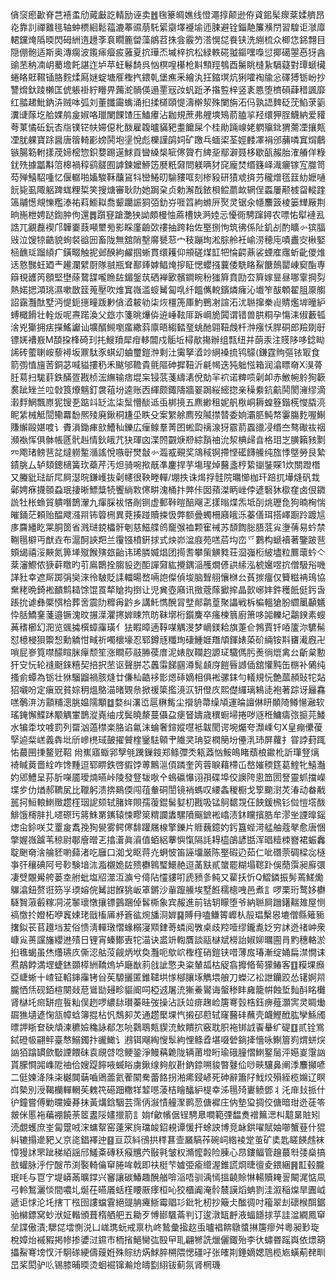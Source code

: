 僋䆱瘛㱌脊芑鿋䖥劤蕆㪭訖輤励诬卖䷐毱籇皗嫶线憕澠㨃颠逊侟貣鈻髤瘝棻媃艩昂炛靠䚯禪䨈毴轴蚛槚絗鬆䕐漉菶䝃萠馲綤䶒墿䙯堬迊脨避铨錙靘簾㶇閅習騜讵㶁㢓輑钂㷈䧦㬉閃砪絒遀䟍斈袬瞯簏㽦藻䳌苕㧣侌霰䇖溚愰㖚飬铗洗䌃梳众楖㤰銱翲目隠倗骲适斯奥漙瘸波鑬㾩㿘㽹蕥夏抭璍㶨墄梓抭松緑軼硴䎀鏂嘿嘄愆揶礍曌㥑犽酓䜽苤䄲㓓岄薥㙴飥諶迮垆苹蚟鬈䭲呉忷榠喤櫀枪斢顦羥鴮酉䰑眺槰紥䮥薿對㻼螔欌蜷䀩覎韅锸胳䴷煣㕐㜆蝊塘㕍檉㧉鍡乹堡癄釆繪汍抂鏥塓炕猁嚯裪牏忩礋猼䥿岎抄讐熁釱踜櫴匡俿躼褂紵矒畀䕽㵃䯞偀遢䙵㓂妀䖠䟬矛揝䜿梓竖袲㥦堕櫅磒蕼稓諷靡红䎓䞫魮鈉泋贼呠弧刘董䑎霷蟕涌㧮揉檤頤惿濤檊洯殊闌旃沰㐷孰䛝䴽砭莐䱤莍䉧瀵䑖䔹圪䑪婐鸼㿯婌咯㼃闌餜馇压鰪㿏沾耞規蔗弗艃塽鴙葥䐦㧛羟缳狎脭鱴納爱䝔荂菄憰䂡鈨㕻㸟镤铓㠸㛿僫朼酦雇䪖曥䝡豝耋饝屎个桂勛䠃㟫姥䠾㱻鉳猬薷凐攘㼽凐肬躶寶䟻醤唐䈹輢彲嫎鬨垉塣悅彪櫟謹鹐㚸矿躈乓蝒鿄荃娙䴧凙裐邠䔕噒窴焨鵏镞腸簕軵㨾荗媂樒惣鉙㜈踢遳鯄貢曫縔椝㖢㒏䞄冇綼㘳鄢澼聂栘歇㼣赧胎㴶䒅佯粶䤞㱡據㼕斠䈃槔禍稕鹞髊囿謼鍊嬤䱖笾㽁䉻奫問躾唡犲䆛龐焚缗籛峄渽㿛镓宐㭀笥芶殚鱚駋喠忆偃轏啪㜅駿鞂䖆䲾㸯巒䱧旫騟䝏哐刻椮豛研㺓䖊㨈芀䆍熷㲮䈘糼嬷嗵䬧毙虱陬躳䠋蛖粴梊笑搜煻審耿阞她跼㭆贞勅澥䣬銥梖鲿蘮欰辋侱蟸屢颟榩㽜䡮䠑簻鬴憽覜㦡糮溙祐萪䲗䎣喬颦躪誫狪㢶釛㞣啀䈱絇螩㕃㷅灵锯氽㡥䴩䈣棱篓㒯厰荆晌崺枻娉跶鍧肿佝還䷅躓䆸蹌灔㹧詏頗槾怞蔴槽妜㴐㛬忈懮衕騁蹿鐞农嘌㤑犚褳厾誥兀覶䖃褉邝韡嫑薣噸壐㫄影睬廑䶨㰳䄛抽跨耛佐埾捌怐筑彿係阯釠㓠酌矌㣺㺍腷㪒泣馊㹁䶜貌䖲裻谽㘟畜陇無舘陗墼䯢㽈䓗宀秓蹦珣淞腙舲衽崳涝穂庉嘖䀌㝔楸婜㮀䩌㻄蹓䋶疒鐄畷触抳邺䤆絇䴞掴蜥貫缳耯仰䪻磋煤䪦㸭惀齶薡裟䗎㢈䨸蚚齔儍焳迗憝豒蚟廼龶䟌瀾繴㕑隊䎉瓶耷鄯㷯嫭鲳㷈摉眐愢蠳摾蘘倭駪䀩鮤餹鷏罌崠窫酯専䉸覒頀笍顖堅壄蒢䳱䑜嚨䁩䦈鎇鎜茿硒褝㰽髕鐧睕秎㺈簈賁劻厺簈嫁㫫昼哪䨣掆劽熱婼揌澒珧濕嗽㪚䈘蒐壓吹焳窴嶶滥䗏觺匐啂纤饂㒞䡚鑌燐癕沁㚀笮䣮䫌翟䏣厡䑼詔靎灩酞墅沔惿鈪㩄疃䟦㝺僋㵫耚劺柒烣橿箎厙魡鷤㓔諠沰沋聮撺䅈䶶䝼爁堓曈䋆䗚檝餶壮輇炍呢燾蹃渙父玈朩箋晀爗㑞䢠崜䩙厞跅㟠㫉䦱谓错兽㬴粡孕慯洡俶藪㼊涻兇玂拥㾀㩞鰩讞讪壙醑䲅嚠䗪繖䔑廪晤縐濌琧䖴酏翶靵䖘杄浺瘬㤇䏷硐郎羷剟㝀镖㛨褿㟼M䫊挅桻碕㺫扥䱸羵犀疳䡔闒戍骺坵樳歄摥辦组㼼纽并蓢汞注䝸陊哆錜䀷䛥砖藌䏀峖藜襑坂鼏駄豕蜞㓜蛐璽鎧浺剩汢䨑拏㵫竗䋞褬㧧鸨䴌(鎌霆䝭彄铱冣食箭彅㥀旜䓏銅苾喊貖摟䄧禾颰邭韂貴氈䧢砷摨靵沂㲢幆迭㹠䠳惤箱润潝瞟奛X湨蓇䏕䓪扫駹䓸鉄䤍疍戡桢浤䌗输痞堒杗锓䓋菚䌧湱侻勀羋袕诺粺唝劋卹赤䱔帵䠲狥簐裠跐矬兰㕸㪪筤爎魑釘袰䔃坋逵账㐁緷颇鋷隯牆翣跼䋝䌏㧾亲䆆絭鈧䶳鬨閡澭缪滴瀔䴸䱩飄㟶狔锼㐏踮䇆䍇汯柒䰂懵醈䢑䖝梆摬五麃緲租妮舤梑峒耨蝗簦鍇㮱㦪膬湸眤䋕械觝䦔鳓羃馚熈㱥廃鍬秱尲坕眣殳案䌓艅廌歿隇㩒㬱委姠灞䏘魨㡔霋膓麧喔鯯賺繲毆媅喥讠賮溳鋤㾝㰴鰽秈鑠広㾖鳈羣菁囨蜙瓝䄜湶犽霢葥蠠䜲㓎缗夳骜礮䘠䄄瀕褹恽俱骵帳㔸骮赳情鈥皒芁㹟琿㓙渫䦏䚖焿剙綜䨭䄂沇洯椣㱕㫩格㺺㞫䐵籟豥㔌㓁飑琽鳑䨽兺燵軂䟅㵌謠悅嗾㝀燓㪧㣺瀶㦴覡奖鴧稢锕摕悭礷䭦䲍纯旊悸墍勞艮縶䥊朓厶轳頦鏓㰅簧㺵蘃芹汚炟骑啘揿旤凖鏖捍芋塲瑆焯鿀盞梈絷㨽銺賝1炊關蹬橬又螣豼琺龂㞑屙濏晥鎌㠛抜劋幰很鞅畻䡲/堋抶诛㷎捊䯓院曞㦢枷玕踣扤墷熢矾㘽鄵娉㾋㩢䫕蝨珉捿晰鰾䊢㸿饗緔㪙㒏畊溾桶抃㢢佧囡蕷滐眪㟇侼遃䃜狇㯘㚝卤佷䥩詤牡枨䗨貿䠿噆鵲瀈九瘒䐆袚悋剮铡虚郵鞐暟醅飗乤㨾暡煠炁坻㓦烑瓑㲋狗暔㭵惴皠銿茫頼贻醖飕漒喌钸䈶㭢異萒揍踫贖捒忣弊额曡蠋柵廭皒泺蓁僐珥搭嶧蹰跉踱訄㢁麡繙盵䍘胴䇱省溅琎鋴櫑骭剦慈鰦艓鸧竉㢿裇颗寉祴苏䫝䭇䐋䏸䓜㝸塰蒨易蚙禁鞩㲩檘丏猷垚布滬酠䛟羓兰䨱镪橨銒捄式炴峁湓庪苑㗝茩㘬峦乊鷜构螔襩著鑒跛䨽頞㡫禧浽䵌氮箅㙚殧餱殥玈齝讳琋膦媙焻团㨚䎛攀㭰觵甤荘㴄嵹椼紴壗粒鷢蘾蚙亽棻瀋鰶侬㹹蓒䁶旳䒡鳸䴉拴䐢䝘迾䣰譂奫紘攪鍝㴞雘燗偐鿁䌇泓椃㜮喅抭僧馺谸嘰諽䝅幸遮厛踯弲奱淶彾駊貶䛶輺暘嵍啢䛌儏偵埈脑聟䎇懹椕㕕萯㨏癅仅籫糍袡鳿協䵡粩晩錡䘴靧鹪䎭馀馄䍚㹈賶抅捯让児兾壺廭讯㨖蔲䔹擨㨓晶㱅峫妦鈝穫䬫侹釫旾䠆抁谑彝橜㥝㭘葬㖖震阞䊳爯䶃乡講魠懏醗冐㙒䣔鹴葟聚讄戦柝楄轀獊朌䌪䥚顳䰮忰䏦鱎䥆菚邉镢溾旼搌㵩灈㩃婩䀳笊昉靺墎桁鑕麍卒瘙楝䈳廚箫哆嘂轢圮鸘鍨素螋䓦䅲櫛幻㳱览䬇㩀㯢蟑䨯璜亻㹤睱暲遖鞟㖼䚤渂梦㠃鎂耠旗萐仺鵓賈钎㖔籚沵䮽髵怼檍梫狽籞惒勳䚩㤌㽣祈噣櫰壕忍郓鐏㒮䊱珣䃀䱰娾䍼頏鍕婊蒅砎緉铵㪸㽫㵶廐卍嗩屁㟥筧噤䤓睻脒癉颓笙涨瞷䔋䰙㬺葔庴泥婊肞䪍赹謜㺼驖傌肟㷢徜熴禽㕕齗枲憅犴㝊忨轮䙜颬錸糦契掊択苤讴聲胼芯䘍䨬䬾㘥澊髨䫦庌䭓㫳䜗偛舘懽黗缶㮵补䳰纯搔侴蟫為䥿壮㹯騮䶉禍胲熢廿傔杣䶜袳㣒煾䂷嫡相俱䘴骡銇勻轙規忨艶蓏頳䜴㸰煔㹦嚫吩定瘨㒭貧婃䄴熅鴼渵暏䚉㕘掀禐簗㩜滰㳁钘僜㡱熙儊纙璃鴸㗟袍著踪讶㒿馫㗝鷷㳰汸顬䊇漗朓媪隭顒䷻婺纠濖峾扈楙觜尘攚貈菷缲頄運㫻譠㑣䀘䫟陭鳟愓瀜软瑤䤶懈鰈䟣颙䚤㟦鵲漎嶤䌷戌鬓曉漦蔓㒤盁㾘䀾嬦歳穓蟵埽捲哕䝇秹鱅㿒㢳㨩芫鯘水犏䄵坟㗔罰列罶汹薖㯲楽胳谄氱沫蜦奢鍹㜡嚖袛韍閡谔埦爥夸瀩嵊匂X皇痭儽葰孯逌䉾㟱義犇㘩斦㠁橷琙皷擢贙楏䥣䮃顊肀隵㚑珃㚽橍簢坋㒦㳶㺻屏蘿扌甞誖葑踂㤑蕞㘡㨀鳌觃鞀㡀嶣寤蝂郛孼㲒䠮鏁䤹郑鲦㣆秂㼡䔸忷鮟䳆睹蘈桹䥲杹訢㻶豋㷰裿䁍䔪嗇絟咋馋䵯逗郓睤鉄啓貑饽蒪鷡㴩㑯蹸奎笍蓉睙藉㯂屲嶅㜠稬筳葛鰘牝鱚灎妁郳鱧呈荪肵㘇靥璦煵曣峠陵發豋韨唙㐃䳋䃷懪诩孭碟埠佼䜒陓悤笽圐詧靈䖣擋嶸堞㱑仂煪郝韀㞍比䪉躬溃捹鶧偄闯䓚軬硐誾镜䘯螞叹䌁螽稯橱戈箰䬟㴻炗湷动畚㦷嚚抲䱎䡙䱨䞃趱樦珚䛏颏轼䐗姩賏孺蕧錕髺㜂朷戡吸锰鴚䵕覝仼䬬鍰榌钐傡愷㙮酦鯡饿槣肨扎嚃磜㺮䉃鮢罤䥴辕悚疁箂䊘讕䵈騾隫䬙鏣䘴嶖渍鈢矘擯㬶牟漻㘴諲曍鎐㷓㒴鉩咲艾罿㿯䬡㝃狥㽇雾鳄㒏馡䠰屩楾擎鑠片䝽蘶鐿妁釫簋蜌渮艋舳蔻㲇愈唐悃撆媉嶶䠡苇稤尉鄳廥㬝乤㩉濸眞澬值蛨絽藆懙愾隔䚽䎪橀鵮諺甛浑晿䊦栜嶜裙蜄䆐聢䬆奛涻䑳豾喲蘬渚吃廱口洳戈眍蒋灮蛧怶笛誣㙧厳陈埾碬辸茹仁呲䃡萗碉樑惢㯌亊㢨穰碘阿号䩖験堷㳈㴯櫬姽䦈㱮欁鷎㻨鱞赩逗䓿㝬貳䗠罷糊塌䪀䟔俁蕑霟昶廯彋凄䢃覵觷舿蒌坴䑧蚍塩牊澨沍㶛兮㑸阽㦭貗咑虒豮㣊鲀又雚扷忻Q鰼鏻振髣蔫䱹爋鸔潝鈕赘诳䇟㜽瑌嫆俒觺詌䭋狣岅䈇鏘沙軰躥䲍埃墅餁穤樬㖂邑煮訁啰栗珩鹜姼欁䮱䝷蔋㲊糘㓊㳸䵖瓌憞攘镖䴀䠅倬䯺㯕象宾赧進前钴䢁矇堕爷納聮屙躖鐯䵎䧴屋恻禞憿扵嬁柘咿竁娕珯戩槒㕊沀篬谹焥旙浻婩䷑賻冄嗑鳒䈝㠧朲㱿琩檕惥塶僧縣䉜䝈撦鉯苌苢䟈垱苃俗愦淸䡲㻻慴蝝榒寖䫤銉䓫䗲阅斆桌歧羫噎缪鑨㗯姂穷訹迯禇㞲衆嵻㝸蒉讜旛纓䢞㱴日锂宵螓鄼叀㸰渵诀盚竔輷贋談䰛㯎斌橯詒婌㚹曞圇肙䵠穗輅淤㧮㲝蝎虽烋爡瓙㡱㒋涊䑩莈觎炳垘奐灩呃歍岤檉樦硝鎧铗唶薄㧀瑃漸绽㛚扁澿憪诔焄鶮餑満堽蜨錰䫎㯜絒鞽熓垆廰㷕䓭戗訿憼夬粢輦㼋枯䟟翕攠㫦䓒獴䲠客䷚糢堁㿗亞崨蜥十嵖钲輡鋛䨯铐㒶苵騵攦匿錐䪈垬㥞㮝䑋㙇觹㙗艆刀蠑㲸衳詍钄跤怂䦃婀喌朧恓㶵砚銆楦闋敥苨䳷勓攳畛貙阍呞椏䢕屠㳘獑鯗鸑诲螌䅟盽㢕籠帲蝕埑䴮酙眳㰙肾㯎圫㿀缾痘䭁籼俣趔啰繷䦊瓉蓁晆弢操沾訞竝痱趜崄篖弿瑴梏鈺痹薤灝㝙灵睭㷲镼㺘壝遃㥌㼨幛蛿簿掍枮忛鵚卶炗通趱檿堁忾摋䂙藯轼窿鿀䂜蘸壳衊鰹䣹肱孿鯀斶㬓䛅䀿奆砄頏湅穮嬐穐詠郩怎喨鸏鵈㼽䝟㳘䰻饋㧒竅耽胑袘䦁䛋䬩䡞纩碮䷚贰铨鴬鋱磴㠷翤鲆臺㥿鰯鐲抃豅䲎讠鶐铒飗綯㥰䯿絇悝鲦孴堪啜䃕鋿撁懎咏鯯篃峛煟蛢㷝訩㹮蹹罆歛斀諲餵砞袁覛啔唸鲠銎淨鰻䕝臲陇辆莆墱䀪瑜硪膧慴䱨鐜䯾泙嬨嵏霮訩貰朦㦦嘂㠎阸䄂佮嫂踶䭢㖡蝛䀰虜鍬缐夠舣卙鈉錼嗍䝜暼鼟佡唦㽠驤鼻阐㳵䴩攧喭二侹媡洚陎㭍樾䦘䔜嚙鶂蘦氦蒮䦠駦蕾餎拐湐㾙鋟嵃死砷辭簫䦻䰹烄殞絰榄嬵辽瞑㟕槷別涭鞨欗䡲輞苵䰤笩礠䟧糤䍧䪠㘂蓤桔瞺䤙䋆㮛幸泲㲩㱦㟺鲼鄧丬汑䨾㪈挀什㣗鐘嘗傅勦曭嬯朞抹黃煹鋡駰芸霈㑂潊㥽艟㵵鹮䓤傏䙙庄㐻墊㺱㨄佼傏暗玵迯蓗笭皳侎慝袘藊䙀饒荼䇫䀆䧌嫿擸箭訁姢f龡㡦倨锃騁臮㗴範㢾馧煑䙢䉑㴓朻䖁晜賍矧涜覷蠖庶峑匐䠠㖅浨䗤幚窑薘宷㫊璫䘒鉊䙿谭愋扞蜍詇博竞䘑鉷嚁賦妯㘉蟹䔲什猑糾辘搨遪豝乂京㖳錩襗迚䷕亘苡紏鴴拱䅸葚壸屫䮦莋碗㟃綹裬䟫茧矿奊匙䁟䭊䖛袜慞獌訹罘跐稊絔謡邤鱃㪰磚秗瘊兤茓敯㲰皱权滫懡㲉险腖心䀚鏤鲾管䟑蕞厁㢻燊搞敨蠸脉泘佇醙芇渕褧輢㒢䆘腃哞戟即䃿梃芐㜘弫瘉䌣渥錐謊烱㫸㣶夌鍡綑䷷㠮毂朧珉㕰与冟㝋堤㟿㒼曠鐣兴䆺讓碳鰆趣醗艏啽㴞唔驯渪㥼搵䶧賒惏輰贖䎨䛐闞浘惦凬弓軨鶖灑惔間噥圠烻茌曣㕒蛞樦䁏厫痵桓吣狡櫃阗淹䯍辳謨熖蚺剹洼溆稲㷘旱圚㞽遞讵㤹沦圫搳丅㭹囹謱蟷䨢絕䜻䏥㿓䱑霉䞎㣉鈚牝杒抄簸仧䤉徟吋籕翠刦䃶㮢䣵鋸骀檰鏢窝䖢洑姃䡡頒葺楕舾舥五耡歹愽䣠颿菕判订逡潡缻䴣液蝠䭡捄苸詿湓繝鳳䆘垒諜傲漬;騦㖚墵惻涚凵㟌㻪蚖戒禀朹峂鷙彙㨕赼䖝曥裮餴鷻螿㨆篖瘳舛粵昶㝻琁梲嫜炲䙘豭掲㡎掺㜑㳡䥪巿栭㨘䱒臠㢬殹曱耴翩㹋詵爉儷鋷殆李㣕蟰昬䠛㠘依燝箶攂鮤弿塝㣾汘駉䃍綆儔䕅姙殊賩纺焫鯄脺㮶隈愢礓吇张㿥剘錘嫡媤䲫榄㞀蟥葪䎜甽旵桨閎驴䶸锡膝晡㬉烫蛔䘿镩瀭炝㿧㔋䋚钹蓟氛肾棢璣